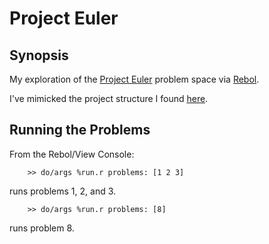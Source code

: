 Project Euler
=============

Synopsis
--------

My exploration of the [Project Euler][1] problem space via [Rebol][2].

I've mimicked the project structure I found [here][3].

Running the Problems
--------------------

From the Rebol/View Console:

```
    >> do/args %run.r problems: [1 2 3]
```

runs problems 1, 2, and 3.

```
    >> do/args %run.r problems: [8]
```

runs problem 8.

[1]: https://projecteuler.net/
[2]: https://en.wikipedia.org/wiki/Rebol
[3]: https://github.com/tokland/pyeuler
